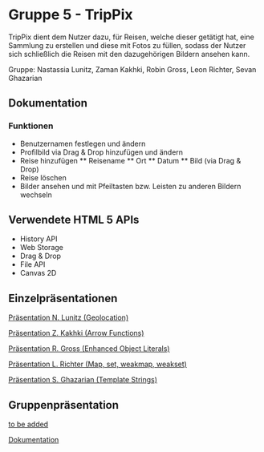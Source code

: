 # Gruppe 5 - TripPix

TripPix dient dem Nutzer dazu, für Reisen, welche dieser getätigt hat, eine Sammlung zu erstellen und diese mit Fotos zu füllen, sodass der Nutzer sich schließlich die Reisen mit den dazugehörigen Bildern ansehen kann.

Gruppe: Nastassia Lunitz, Zaman Kakhki, Robin Gross, Leon Richter, Sevan Ghazarian

## Dokumentation
### Funktionen
* Benutzernamen festlegen und ändern
* Profilbild via Drag & Drop hinzufügen und ändern
* Reise hinzufügen
** Reisename
** Ort
** Datum
** Bild (via Drag & Drop)
* Reise löschen
* Bilder ansehen und mit Pfeiltasten bzw. Leisten zu anderen Bildern wechseln

## Verwendete HTML 5 APIs
* History API
* Web Storage
* Drag & Drop
* File API
* Canvas 2D 

## Einzelpräsentationen

[Präsentation N. Lunitz (Geolocation)](https://htmlpreview.github.io/?https://github.com/sevang/gruppe5/blob/master/einzelpr/lunitz_n/Geolocation_Lunitz.html)

[Präsentation Z. Kakhki (Arrow Functions)](https://htmlpreview.github.io/?https://github.com/sevang/gruppe5/blob/master/einzelpr/kakhki_z/Finalversion.html)

[Präsentation R. Gross (Enhanced Object Literals)](https://htmlpreview.github.io/?https://github.com/sevang/gruppe5/blob/master/einzelpr/gross_r/index.html)

[Präsentation L. Richter (Map, set, weakmap, weakset)](https://htmlpreview.github.io/?https://github.com/sevang/gruppe5/blob/master/einzelpr/richter_l/slides-deck.html)

[Präsentation S. Ghazarian (Template Strings)](https://htmlpreview.github.io/?https://github.com/sevang/gruppe5/blob/master/einzelpr/ghazarian_s/index.html)

## Gruppenpräsentation

[to be added](https://github.com/sevang/gruppe5/)

[Dokumentation](https://github.com/sevang/gruppe5/blob/master/gruppenarbeit/Dokumentation.docx)
